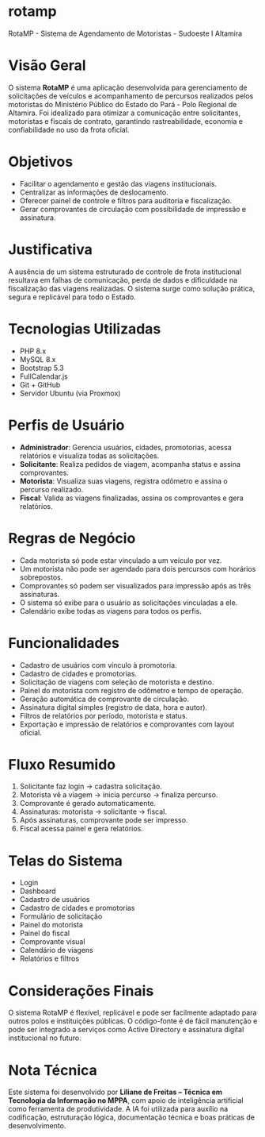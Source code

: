 # rotamp
RotaMP - Sistema de Agendamento de Motoristas - Sudoeste I Altamira

# Visão Geral

O sistema **RotaMP** é uma aplicação desenvolvida para gerenciamento de solicitações de veículos e acompanhamento de percursos realizados pelos motoristas do Ministério Público do Estado do Pará - Polo Regional de Altamira.
Foi idealizado para otimizar a comunicação entre solicitantes, motoristas e fiscais de contrato, garantindo rastreabilidade, economia e confiabilidade no uso da frota oficial.

# Objetivos

- Facilitar o agendamento e gestão das viagens institucionais.
- Centralizar as informações de deslocamento.
- Oferecer painel de controle e filtros para auditoria e fiscalização.
- Gerar comprovantes de circulação com possibilidade de impressão e assinatura.

# Justificativa

A ausência de um sistema estruturado de controle de frota institucional resultava em falhas de comunicação, perda de dados e dificuldade na fiscalização das viagens realizadas. O sistema surge como solução prática, segura e replicável para todo o Estado.

# Tecnologias Utilizadas

- PHP 8.x
- MySQL 8.x
- Bootstrap 5.3
- FullCalendar.js
- Git + GitHub
- Servidor Ubuntu (via Proxmox)

# Perfis de Usuário

- **Administrador**: Gerencia usuários, cidades, promotorias, acessa relatórios e visualiza todas as solicitações.
- **Solicitante**: Realiza pedidos de viagem, acompanha status e assina comprovantes.
- **Motorista**: Visualiza suas viagens, registra odômetro e assina o percurso realizado.
- **Fiscal**: Valida as viagens finalizadas, assina os comprovantes e gera relatórios.

# Regras de Negócio

- Cada motorista só pode estar vinculado a um veículo por vez.
- Um motorista não pode ser agendado para dois percursos com horários sobrepostos.
- Comprovantes só podem ser visualizados para impressão após as três assinaturas.
- O sistema só exibe para o usuário as solicitações vinculadas a ele.
- Calendário exibe todas as viagens para todos os perfis.

# Funcionalidades

- Cadastro de usuários com vínculo à promotoria.
- Cadastro de cidades e promotorias.
- Solicitação de viagens com seleção de motorista e destino.
- Painel do motorista com registro de odômetro e tempo de operação.
- Geração automática de comprovante de circulação.
- Assinatura digital simples (registro de data, hora e autor).
- Filtros de relatórios por período, motorista e status.
- Exportação e impressão de relatórios e comprovantes com layout oficial.

# Fluxo Resumido

1. Solicitante faz login → cadastra solicitação.
2. Motorista vê a viagem → inicia percurso → finaliza percurso.
3. Comprovante é gerado automaticamente.
4. Assinaturas: motorista → solicitante → fiscal.
5. Após assinaturas, comprovante pode ser impresso.
6. Fiscal acessa painel e gera relatórios.

# Telas do Sistema

- Login
- Dashboard
- Cadastro de usuários
- Cadastro de cidades e promotorias
- Formulário de solicitação
- Painel do motorista
- Painel do fiscal
- Comprovante visual
- Calendário de viagens
- Relatórios e filtros

# Considerações Finais

O sistema RotaMP é flexível, replicável e pode ser facilmente adaptado para outros polos e instituições públicas. O código-fonte é de fácil manutenção e pode ser integrado a serviços como Active Directory e assinatura digital institucional no futuro.

# Nota Técnica

Este sistema foi desenvolvido por **Liliane de Freitas – Técnica em Tecnologia da Informação no MPPA**, com apoio de inteligência artificial como ferramenta de produtividade. A IA foi utilizada para auxílio na codificação, estruturação lógica, documentação técnica e boas práticas de desenvolvimento.

